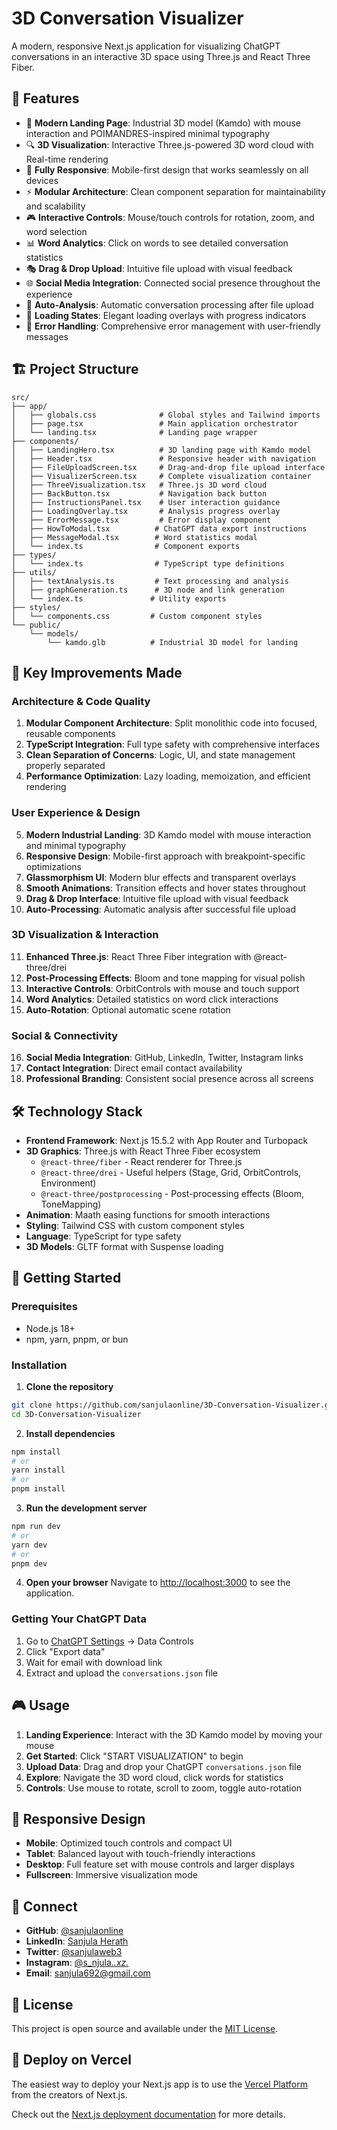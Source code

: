 # 3D Conversation Visualizer

A modern, responsive Next.js application for visualizing ChatGPT conversations in an interactive 3D space using Three.js and React Three Fiber.

## 🚀 Features

- 🎨 **Modern Landing Page**: Industrial 3D model (Kamdo) with mouse interaction and POIMANDRES-inspired minimal typography
- 🔍 **3D Visualization**: Interactive Three.js-powered 3D word cloud with Real-time rendering
- 📱 **Fully Responsive**: Mobile-first design that works seamlessly on all devices
- ⚡ **Modular Architecture**: Clean component separation for maintainability and scalability
- 🎮 **Interactive Controls**: Mouse/touch controls for rotation, zoom, and word selection
- 📊 **Word Analytics**: Click on words to see detailed conversation statistics
- 🎭 **Drag & Drop Upload**: Intuitive file upload with visual feedback
- 🌐 **Social Media Integration**: Connected social presence throughout the experience
- 🎯 **Auto-Analysis**: Automatic conversation processing after file upload
- 🎪 **Loading States**: Elegant loading overlays with progress indicators
- 🔧 **Error Handling**: Comprehensive error management with user-friendly messages

## 🏗️ Project Structure

```
src/
├── app/
│   ├── globals.css              # Global styles and Tailwind imports
│   ├── page.tsx                 # Main application orchestrator
│   └── landing.tsx              # Landing page wrapper
├── components/
│   ├── LandingHero.tsx          # 3D landing page with Kamdo model
│   ├── Header.tsx               # Responsive header with navigation
│   ├── FileUploadScreen.tsx     # Drag-and-drop file upload interface
│   ├── VisualizerScreen.tsx     # Complete visualization container
│   ├── ThreeVisualization.tsx   # Three.js 3D word cloud
│   ├── BackButton.tsx           # Navigation back button
│   ├── InstructionsPanel.tsx    # User interaction guidance
│   ├── LoadingOverlay.tsx       # Analysis progress overlay
│   ├── ErrorMessage.tsx         # Error display component
│   ├── HowToModal.tsx          # ChatGPT data export instructions
│   ├── MessageModal.tsx        # Word statistics modal
│   └── index.ts                # Component exports
├── types/
│   └── index.ts                # TypeScript type definitions
├── utils/
│   ├── textAnalysis.ts         # Text processing and analysis
│   ├── graphGeneration.ts      # 3D node and link generation
│   └── index.ts               # Utility exports
├── styles/
│   └── components.css         # Custom component styles
└── public/
    └── models/
        └── kamdo.glb          # Industrial 3D model for landing
```

## 🎯 Key Improvements Made

### **Architecture & Code Quality**
1. **Modular Component Architecture**: Split monolithic code into focused, reusable components
2. **TypeScript Integration**: Full type safety with comprehensive interfaces
3. **Clean Separation of Concerns**: Logic, UI, and state management properly separated
4. **Performance Optimization**: Lazy loading, memoization, and efficient rendering

### **User Experience & Design**
5. **Modern Industrial Landing**: 3D Kamdo model with mouse interaction and minimal typography
6. **Responsive Design**: Mobile-first approach with breakpoint-specific optimizations
7. **Glassmorphism UI**: Modern blur effects and transparent overlays
8. **Smooth Animations**: Transition effects and hover states throughout
9. **Drag & Drop Interface**: Intuitive file upload with visual feedback
10. **Auto-Processing**: Automatic analysis after successful file upload

### **3D Visualization & Interaction**
11. **Enhanced Three.js**: React Three Fiber integration with @react-three/drei
12. **Post-Processing Effects**: Bloom and tone mapping for visual polish
13. **Interactive Controls**: OrbitControls with mouse and touch support
14. **Word Analytics**: Detailed statistics on word click interactions
15. **Auto-Rotation**: Optional automatic scene rotation

### **Social & Connectivity**
16. **Social Media Integration**: GitHub, LinkedIn, Twitter, Instagram links
17. **Contact Integration**: Direct email contact availability
18. **Professional Branding**: Consistent social presence across all screens

## 🛠️ Technology Stack

- **Frontend Framework**: Next.js 15.5.2 with App Router and Turbopack
- **3D Graphics**: Three.js with React Three Fiber ecosystem
  - `@react-three/fiber` - React renderer for Three.js
  - `@react-three/drei` - Useful helpers (Stage, Grid, OrbitControls, Environment)
  - `@react-three/postprocessing` - Post-processing effects (Bloom, ToneMapping)
- **Animation**: Maath easing functions for smooth interactions
- **Styling**: Tailwind CSS with custom component styles
- **Language**: TypeScript for type safety
- **3D Models**: GLTF format with Suspense loading

## 🚀 Getting Started

### Prerequisites
- Node.js 18+ 
- npm, yarn, pnpm, or bun

### Installation

1. **Clone the repository**
```bash
git clone https://github.com/sanjulaonline/3D-Conversation-Visualizer.git
cd 3D-Conversation-Visualizer
```

2. **Install dependencies**
```bash
npm install
# or
yarn install
# or
pnpm install
```

3. **Run the development server**
```bash
npm run dev
# or
yarn dev
# or
pnpm dev
```

4. **Open your browser**
Navigate to [http://localhost:3000](http://localhost:3000) to see the application.

### Getting Your ChatGPT Data

1. Go to [ChatGPT Settings](https://chat.openai.com) → Data Controls
2. Click "Export data"
3. Wait for email with download link
4. Extract and upload the `conversations.json` file

## 🎮 Usage

1. **Landing Experience**: Interact with the 3D Kamdo model by moving your mouse
2. **Get Started**: Click "START VISUALIZATION" to begin
3. **Upload Data**: Drag and drop your ChatGPT `conversations.json` file
4. **Explore**: Navigate the 3D word cloud, click words for statistics
5. **Controls**: Use mouse to rotate, scroll to zoom, toggle auto-rotation

## 📱 Responsive Design

- **Mobile**: Optimized touch controls and compact UI
- **Tablet**: Balanced layout with touch-friendly interactions  
- **Desktop**: Full feature set with mouse controls and larger displays
- **Fullscreen**: Immersive visualization mode

## 🤝 Connect

- **GitHub**: [@sanjulaonline](https://github.com/sanjulaonline)
- **LinkedIn**: [Sanjula Herath](https://linkedin.com/in/sanjulaherath)
- **Twitter**: [@sanjulaweb3](https://twitter.com/sanjulaweb3)
- **Instagram**: [@s_njula._.xz._](https://www.instagram.com/s_njula._.xz._/)
- **Email**: [sanjula692@gmail.com](mailto:sanjula692@gmail.com)

## 📄 License

This project is open source and available under the [MIT License](LICENSE).

## 🚀 Deploy on Vercel

The easiest way to deploy your Next.js app is to use the [Vercel Platform](https://vercel.com/new?utm_medium=default-template&filter=next.js&utm_source=create-next-app&utm_campaign=create-next-app-readme) from the creators of Next.js.

Check out the [Next.js deployment documentation](https://nextjs.org/docs/app/building-your-application/deploying) for more details.
